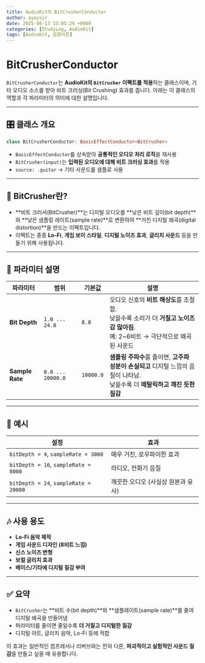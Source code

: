 ```yaml
---
title: AudioKit의 BitCrusherConductor
author: ayaysir
date: 2025-06-13 15:05:29 +0900
categories: [StudyLog, AudioKit]
tags: [AudioKit, 음향이론]
---
```


# BitCrusherConductor

`BitCrusherConductor`는 **AudioKit의 `BitCrusher` 이펙트를 적용**하는 클래스이며, 기타 오디오 소스를 받아 비트 크러싱(Bit Crushing) 효과를 줍니다. 아래는 이 클래스의 역할과 각 파라미터의 의미에 대한 설명입니다.

---

## 🎛️ 클래스 개요

```swift
class BitCrusherConductor: BasicEffectConductor<BitCrusher>
```

* `BasicEffectConductor`를 상속받아 **공통적인 오디오 처리 로직**을 재사용
* `BitCrusher(input)`는 **입력된 오디오에 대해 비트 크러싱 효과**를 적용
* `source: .guitar` → 기타 사운드를 샘플로 사용

---

## 🔧 BitCrusher란?

* \*\*비트 크러셔(BitCrusher)\*\*는 디지털 오디오를 \*\*낮은 비트 깊이(bit depth)\*\*와 \*\*낮은 샘플링 레이트(sample rate)\*\*로 변환하여 \*\*거친 디지털 왜곡(digital distortion)\*\*을 만드는 이펙트입니다.
* 이펙트는 종종 **Lo-Fi**, **게임 보이 스타일**, **디지털 노이즈 효과**, **글리치 사운드** 등을 만들기 위해 사용됩니다.

---

## 🧩 파라미터 설명

| 파라미터            | 범위                | 기본값       | 설명                                                                                    |
| --------------- | ----------------- | --------- | ------------------------------------------------------------------------------------- |
| **Bit Depth**   | `1.0 ... 24.0`    | `8.0`     | 오디오 신호의 **비트 해상도**를 조절함.<br>낮을수록 소리가 더 **거칠고 노이즈감 많아짐**.<br>예: 2\~6비트 → 극단적으로 왜곡된 사운드 |
| **Sample Rate** | `0.0 ... 20000.0` | `10000.0` | **샘플링 주파수**를 줄이면, **고주파 성분이 손실되고** 디지털 느낌의 음질이 나타남.<br>낮을수록 더 **메탈릭하고 깨진 듯한 질감**      |

---

## 🧠 예시

| 설정                                    | 효과                   |
| ------------------------------------- | -------------------- |
| `bitDepth = 4`, `sampleRate = 3000`   | 매우 거친, 로우파이한 효과      |
| `bitDepth = 16`, `sampleRate = 8000`  | 라디오, 전화기 음질          |
| `bitDepth = 24`, `sampleRate = 20000` | 깨끗한 오디오 (사실상 원본과 유사) |

---

## 🎶 사용 용도

* **Lo-Fi 음악 제작**
* **게임 사운드 디자인 (8비트 느낌)**
* **신스 노이즈 변형**
* **보컬 글리치 효과**
* **베이스/기타에 디지털 질감 부여**

---

## ✅ 요약

* `BitCrusher`는 \*\*비트 수(bit depth)\*\*와 \*\*샘플레이트(sample rate)\*\*를 줄여 디지털 왜곡을 만들어냄
* 파라미터를 줄이면 줄일수록 **더 거칠고 디지털한 질감**
* 디지털 아트, 글리치 음악, Lo-Fi 등에 적합

이 효과는 일반적인 컴프레서나 리버브와는 전혀 다른, **파괴적이고 실험적인 사운드 질감**을 만들고 싶을 때 유용합니다.
